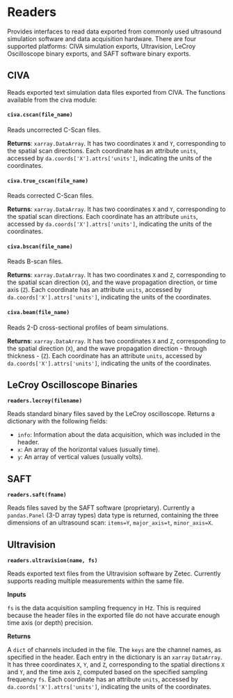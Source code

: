 # Readers

Provides interfaces to read data exported from commonly used ultrasound simulation software and data acquisition hardware. There are four supported platforms: CIVA simulation exports, Ultravision, LeCroy Oscilloscope binary exports, and SAFT software binary exports.

## CIVA
 
Reads exported text simulation data files exported from CIVA. The functions available from the civa module:

#### `civa.cscan(file_name)`

Reads uncorrected C-Scan files.

**Returns**: `xarray.DataArray`. It has two coordinates `X` and `Y`, corresponding to the spatial scan directions. Each coordinate has an attribute `units`, accessed by `da.coords['X'].attrs['units']`, indicating the units of the coordinates.

#### `civa.true_cscan(file_name)`

Reads corrected C-Scan files.

**Returns**: `xarray.DataArray`. It has two coordinates `X` and `Y`, corresponding to the spatial scan directions. Each coordinate has an attribute `units`, accessed by `da.coords['X'].attrs['units']`, indicating the units of the coordinates.

#### `civa.bscan(file_name)`

Reads B-scan files. 

**Returns**: `xarray.DataArray`. It has two coordinates `X` and `Z`, corresponding to the spatial scan direction (`X`), and the wave propagation direction, or time axis (`Z`). Each coordinate has an attribute `units`, accessed by `da.coords['X'].attrs['units']`, indicating the units of the coordinates.

#### `civa.beam(file_name)`

Reads 2-D cross-sectional profiles of beam simulations.

**Returns**: `xarray.DataArray`. It has two coordinates `X` and `Z`, corresponding to the spatial direction (`X`), and the wave propagation direction - through thickness - (`Z`). Each coordinate has an attribute `units`, accessed by `da.coords['X'].attrs['units']`, indicating the units of the coordinates.

## LeCroy Oscilloscope Binaries

**`readers.lecroy(filename)`**
 
Reads standard binary files saved by the LeCroy oscilloscope. Returns a dictionary with the following fields:

- `info`: Information about the data acquisition, which was included in the header.
- `x`: An array of the horizontal values (usually time).
- `y`: An array of vertical values (usually volts).

## SAFT

**``readers.saft(fname)``**

Reads files saved by the SAFT software (proprietary). Currently a `pandas.Panel` (3-D array types) data type is returned, containing the three dimensions of an ultrasound scan: `items=Y`, `major_axis=t`, `minor_axis=X`.

## Ultravision

**``readers.ultravision(name, fs)``**

Reads exported text files from the Ultravision software by Zetec. Currently supports reading multiple measurements within the same file. 

**Inputs**

`fs` is the data acquisition sampling frequency in Hz. This is required because the header files in the exported file do not have accurate enough time axis (or depth) precision.


**Returns**

A `dict` of channels included in the file. The `keys` are the channel names, as specified in the header. Each entry in the dictionary is an `xarray` `DataArray`. It has three coordinates `X`, `Y`, and `Z`, corresponding to the spatial directions `X` and `Y`, and the time axis `Z`, computed based on the specified sampling frequency `fs`. Each coordinate has an attribute `units`, accessed by `da.coords['X'].attrs['units']`, indicating the units of the coordinates.
